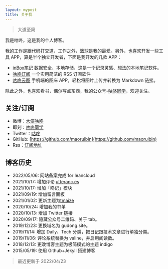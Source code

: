 ```yaml
---
layout: mypost
title: 关于我
---
```


> 大道至简

我是咕咚，这是我的个人博客。

我的工作是跟代码打交道，工作之外，篮球是我的最爱。另外，也喜欢开发一些工具 APP，算是半个独立开发者，下面是我开发的几款 APP：
- [inBox笔记](https://gudong.web.cloudendpoint.cn/inbox/) 数据安全，本地存储，这是一个记录灵感、想法的本地笔记软件。
- [咕咚订阅](https://gudong.web.cloudendpoint.cn/rssplus/) 一个实用简洁的 RSS 订阅软件
- [咕咚云图](https://www.coolapk.com/apk/name.gudong.pic) 手机端的图床 APP，轻松将图片上传并转换为 Markdown 链接。

除此之外，也喜欢看书，偶尔写点东西，我的公众号-[咕咚同学](https://gitee.com/maoruibin/img/raw/master/2021/01/12/_export1610434130245.jpg.png)，欢迎关注。


## 关注/订阅

- 微博：[大侠咕咚](https://weibo.com/maoruibin)
- 即刻：[咕咚同学](https://okjk.co/l8IUzO)
- Twitter：[咕咚](https://twitter.com/dxgudong?s=05)
- GitHub: [https://github.com/maoruibin](https://github.com/maoruibin)
- Rss：[订阅地址](https://gudong.site/static/xml/rss.xml)

## 博客历史
- 2022/05/06: 网站备案完成 for leancloud
- 2021/10/17: 增加评论 [utteranc.es](https://utteranc.es)
- 2021/10/17: 增加「咚记」模块
- 2021/09/19: 增加留言面板
- 2021/01/02: 更新主题为[tmaize](https://github.com/TMaize/tmaize-blog)
- 2020/10/24: 增加我的书单
- 2020/10/13: 增加 Twitter 链接
- 2020/09/17: 隐藏公众号二维码、关于 tab。
- 2019/12/23: 更换域名为 gudong.site。
- 2019/11/14: 增加 Daily、Tech 分类，把日记跟技术文章进行单独分类。
- 2019/11/06: 评论系统替换为 valine，并启用阅读数。
- 2018/12/13: 更改博客主题为极简模式的主题 indigo
- 2015/05/19: 使用 Github+Jekyll 搭建博客

> 最近更新于 2022/04/23
